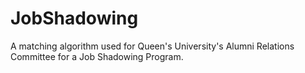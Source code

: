# JobShadowing
A matching algorithm used for Queen's University's Alumni Relations Committee for a Job Shadowing Program.
